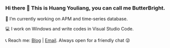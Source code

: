 ### Hi there :wave: This is Huang Youliang, you can call me ButterBright.

:telescope: I’m currently working on APM and time-series database.

:computer: I work on Windows and write codes in Visual Studio Code.

<!-- :page_facing_up: This is my [résumé](). -->

:telephone_receiver: Reach me: [Blog](https://butterbright.me) | [Email](mailto:butterbright0504@gmail.com). Always open for a friendly chat :stuck_out_tongue_winking_eye: